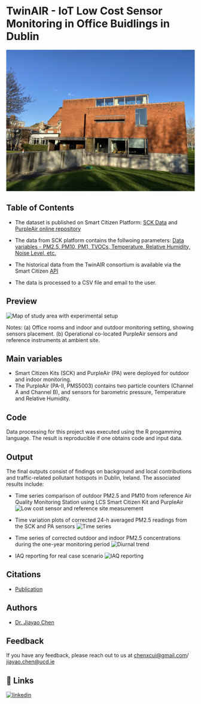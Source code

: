 # **TwinAIR - IoT Low Cost Sensor Monitoring in Office Buidlings in Dublin** 

![TwinAIR](https://github.com/joycechen18/TwinAIRDublinOffice/blob/main/building.jpg?raw=true)


## Table of Contents
- The dataset is published on Smart Citizen Platform: [SCK Data](https://smartcitizen.me/kits/) and [PurpleAir online repository](https://api.purpleair.com)

- The data from SCK platform contains the follwoing parameters: [Data variables - PM2.5, PM10, PM1, TVOCs, Temperature, Relative Humidity, Noise Level, etc.](https://docs.smartcitizen.me/#measurements)

- The historical data from the TwinAIR consortium is available via the Smart Citizen [API](https://developer.smartcitizen.me/?shell#summary)
- The data is processed to a CSV file and email to the user. 


## Preview
![Map of study area with experimental setup](https://ars.els-cdn.com/content/image/1-s2.0-S1309104225002533-gr1.jpg)

Notes: (a) Office rooms and indoor and outdoor monitoring setting, showing sensors placement. (b) Operational co-located PurpleAir sensors and reference instruments at ambient site.

## Main variables
- Smart Citizen Kits (SCK) and PurpleAir (PA) were deployed for outdoor and indoor monitoring. 
- The PurpleAir (PA-II, PMS5003) contains two particle counters (Channel A and Channel B), and sensors for barometric pressure, Temperature and Relative Humidity. 

## Code
Data processing for this project was executed using the R progamming language. The result is reproducible if one obtains code and input data. 


## Output
The final outputs consist of findings on background and local contributions and traffic-related pollutant hotspots in Dublin, Ireland. The associated results include:

- Time series comparison of outdoor PM2.5 and PM10 from reference Air Quality Monitoring Station using LCS Smart Citizen Kit and PurpleAir ![Low cost sensor and reference site measurement](https://ars.els-cdn.com/content/image/1-s2.0-S1309104225002533-gr2.jpg)

- Time variation plots of corrected 24-h averaged PM2.5 readings from the SCK and PA sensors 
![Time series](https://ars.els-cdn.com/content/image/1-s2.0-S1309104225002533-gr3.jpg)

- Time series of corrected outdoor and indoor PM2.5 concentrations during the one-year monitoring period
![Diurnal trend ](https://ars.els-cdn.com/content/image/1-s2.0-S1309104225002533-gr4.jpg)

- IAQ reporting for real case scenario 
![IAQ reporting](https://ars.els-cdn.com/content/image/1-s2.0-S1309104225002533-gr6.jpg)


## Citations
- [Publication](https://www.sciencedirect.com/science/article/pii/S1309104225002533?via%3Dihub#appsec1)

## Authors
- [Dr. Jiayao Chen](https://people.ucd.ie/jiayao.chen)

## Feedback
If you have any feedback, please reach out to us at chenxcui@gmail.com/ jiayao.chen@ucd.ie

## 🔗 Links
[![linkedin](https://www.linkedin.com/in/joyce-jiayao-chen-535727186/?originalSubdomain=hk)](https://www.linkedin.com/)
